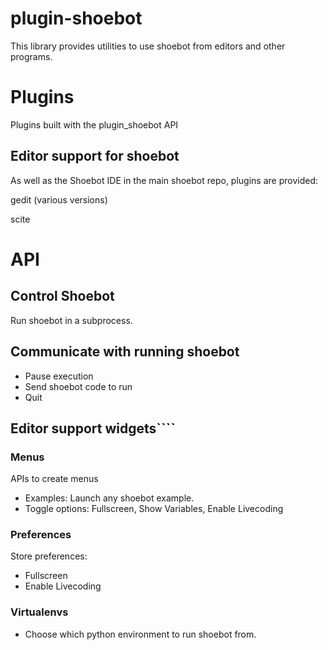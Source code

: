 # plugin-shoebot

This library provides utilities to use shoebot from editors and other programs.



# Plugins

Plugins built with the plugin_shoebot API

## Editor support for shoebot

As well as the Shoebot IDE in the main shoebot repo, plugins are provided:

gedit (various versions)

scite

# API


## Control Shoebot

Run shoebot in a subprocess.

## Communicate with running shoebot

- Pause execution
- Send shoebot code to run
- Quit


## Editor support widgets````

### Menus

APIs to create menus

- Examples:  Launch any shoebot example.
- Toggle options: Fullscreen, Show Variables, Enable Livecoding

### Preferences

Store preferences:

- Fullscreen
- Enable Livecoding

### Virtualenvs

- Choose which python environment to run shoebot from.
